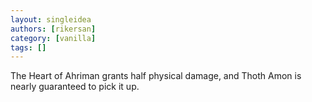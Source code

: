 ```yaml
---
layout: singleidea
authors: [rikersan]
category: [vanilla]
tags: []
---
```

The Heart of Ahriman grants half physical damage, and Thoth Amon is nearly guaranteed to pick it up.
